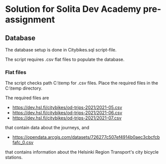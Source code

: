 # Solution for Solita Dev Academy pre-assignment

## Database

The database setup is done in Citybikes.sql script-file.

The script requires .csv flat files to populate the database. 

### Flat files

The script checks path C:\temp for .csv files. Place the required files in the C:\temp directory.

The required files are

* <https://dev.hsl.fi/citybikes/od-trips-2021/2021-05.csv>
* <https://dev.hsl.fi/citybikes/od-trips-2021/2021-06.csv>
* <https://dev.hsl.fi/citybikes/od-trips-2021/2021-07.csv>

that contain data about the journeys, and

* <https://opendata.arcgis.com/datasets/726277c507ef4914b0aec3cbcfcbfafc_0.csv>

that contains information about the Helsinki Region Transport's city bicycle stations.